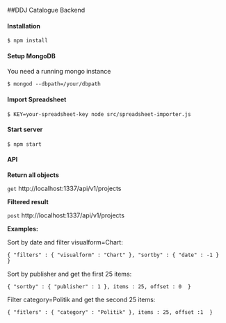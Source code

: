 ##DDJ Catalogue Backend

#### Installation
```
$ npm install
```

#### Setup MongoDB
You need a running mongo instance
```
$ mongod --dbpath=/your/dbpath
```

#### Import Spreadsheet
```
$ KEY=your-spreadsheet-key node src/spreadsheet-importer.js
```

#### Start server
```
$ npm start
```

#### API

**Return all objects**

`get` http://localhost:1337/api/v1/projects

**Filtered result**

`post` http://localhost:1337/api/v1/projects

**Examples:**

Sort by date and filter visualform=Chart:
```
{ "filters" : { "visualform" : "Chart" }, "sortby" : { "date" : -1 }  }
```

Sort by publisher and get the first 25 items:
```
{ "sortby" : { "publisher" : 1 }, items : 25, offset : 0  }
```

Filter category=Politik and get the second 25 items:
```
{ "fitlers" : { "category" : "Politik" }, items : 25, offset :1  }
```

